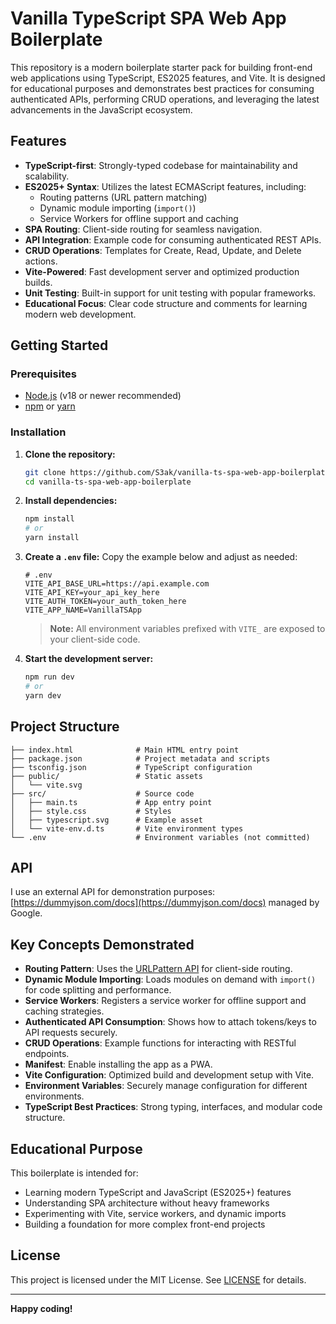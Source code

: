 # Vanilla TypeScript SPA Web App Boilerplate

This repository is a modern boilerplate starter pack for building front-end web applications using TypeScript, ES2025 features, and Vite. It is designed for educational purposes and demonstrates best practices for consuming authenticated APIs, performing CRUD operations, and leveraging the latest advancements in the JavaScript ecosystem.

## Features

- **TypeScript-first**: Strongly-typed codebase for maintainability and scalability.
- **ES2025+ Syntax**: Utilizes the latest ECMAScript features, including:
  - Routing patterns (URL pattern matching)
  - Dynamic module importing (`import()`)
  - Service Workers for offline support and caching
- **SPA Routing**: Client-side routing for seamless navigation.
- **API Integration**: Example code for consuming authenticated REST APIs.
- **CRUD Operations**: Templates for Create, Read, Update, and Delete actions.
- **Vite-Powered**: Fast development server and optimized production builds.
- **Unit Testing**: Built-in support for unit testing with popular frameworks.
- **Educational Focus**: Clear code structure and comments for learning modern web development.

## Getting Started

### Prerequisites

- [Node.js](https://nodejs.org/) (v18 or newer recommended)
- [npm](https://www.npmjs.com/) or [yarn](https://yarnpkg.com/)

### Installation

1. **Clone the repository:**

   ```sh
   git clone https://github.com/S3ak/vanilla-ts-spa-web-app-boilerplate.git
   cd vanilla-ts-spa-web-app-boilerplate
   ```

2. **Install dependencies:**

   ```sh
   npm install
   # or
   yarn install
   ```

3. **Create a `.env` file:**
   Copy the example below and adjust as needed:

   ```env
   # .env
   VITE_API_BASE_URL=https://api.example.com
   VITE_API_KEY=your_api_key_here
   VITE_AUTH_TOKEN=your_auth_token_here
   VITE_APP_NAME=VanillaTSApp
   ```

   > **Note:** All environment variables prefixed with `VITE_` are exposed to your client-side code.

4. **Start the development server:**

   ```sh
   npm run dev
   # or
   yarn dev
   ```

## Project Structure

```
├── index.html              # Main HTML entry point
├── package.json            # Project metadata and scripts
├── tsconfig.json           # TypeScript configuration
├── public/                 # Static assets
│   └── vite.svg
├── src/                    # Source code
│   ├── main.ts             # App entry point
│   ├── style.css           # Styles
│   ├── typescript.svg      # Example asset
│   └── vite-env.d.ts       # Vite environment types
└── .env                    # Environment variables (not committed)
```

## API

I use an external API for demonstration purposes: [https://dummyjson.com/docs](https://dummyjson.com/docs) managed by Google.

## Key Concepts Demonstrated

- **Routing Pattern**: Uses the [URLPattern API](https://developer.mozilla.org/en-US/docs/Web/API/URLPattern) for client-side routing.
- **Dynamic Module Importing**: Loads modules on demand with `import()` for code splitting and performance.
- **Service Workers**: Registers a service worker for offline support and caching strategies.
- **Authenticated API Consumption**: Shows how to attach tokens/keys to API requests securely.
- **CRUD Operations**: Example functions for interacting with RESTful endpoints.
- **Manifest**: Enable installing the app as a PWA.
- **Vite Configuration**: Optimized build and development setup with Vite.
- **Environment Variables**: Securely manage configuration for different environments.
- **TypeScript Best Practices**: Strong typing, interfaces, and modular code structure.

## Educational Purpose

This boilerplate is intended for:

- Learning modern TypeScript and JavaScript (ES2025+) features
- Understanding SPA architecture without heavy frameworks
- Experimenting with Vite, service workers, and dynamic imports
- Building a foundation for more complex front-end projects

## License

This project is licensed under the MIT License. See [LICENSE](LICENSE) for details.

---

**Happy coding!**
